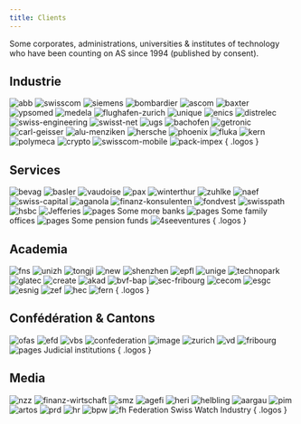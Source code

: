 ```yaml
---
title: Clients
---
```


Some corporates, administrations, universities & institutes of technology who have been counting on AS since 1994 (published by consent).

## Industrie

![abb](/images/abb.jpg)
![swisscom](/images/swisscom.jpg)
![siemens](/images/siemens.jpg)
![bombardier](/images/bombardier.jpg)
![ascom](/images/ascom.jpg)
![baxter](/images/baxter.jpg)
![ypsomed](/images/ypsomed.jpg)
![medela](/images/medela.jpg)
![flughafen-zurich](/images/flughafen-zurich.jpg)
![unique](/images/unique.jpg)
![enics](/images/enics.jpg)
![distrelec](/images/distrelec.jpg)
![swiss-engineering](/images/swiss-engineering.jpg)
![swisst-net](/images/swisst-net.jpg)
![ugs](/images/ugs.jpg)
![bachofen](/images/bachofen.jpg)
![getronic](/images/getronic.jpg)
![carl-geisser](/images/carl-geisser.jpg)
![alu-menziken](/images/alu-menziken.jpg)
![hersche](/images/hersche.jpg)
![phoenix](/images/phoenix.jpg)
![fluka](/images/fluka.jpg)
![kern](/images/kern.jpg)
![polymeca](/images/polymeca.jpg)
![crypto](/images/crypto.jpg)
![swisscom-mobile](/images/swisscom-mobile.jpg)
![pack-impex](/images/pack-impex.jpg)
{ .logos }

## Services

![bevag](/images/bevag.jpg)
![basler](/images/basler.jpg)
![vaudoise](/images/vaudoise.jpg)
![pax](/images/pax.jpg)
![winterthur](/images/winterthur.jpg)
![zuhlke](/images/zuhlke.jpg)
![naef](/images/naef.jpg)
![swiss-capital](/images/swiss-capital.jpg)
![aganola](/images/aganola.jpg)
![finanz-konsulenten](/images/finanz-konsulenten.jpg)
![fondvest](/images/fondvest.jpg)
![swisspath](/images/swisspath.jpg)
![hsbc](/images/hsbc.jpg)
![Jefferies](/images/Jefferies.jpg)
<span>![pages](/images/pages.png) Some more banks</span>
<span>![pages](/images/pages.png) Some family offices</span>
<span>![pages](/images/pages.png) Some pension funds</span>
![4seeventures](/images/4seeventures.jpg)
{ .logos }

## Academia

![fns](/images/fns.jpg)
![unizh](/images/unizh.jpg)
![tongji](/images/tongji.jpg)
![new](/images/new.jpg)
![shenzhen](/images/shenzhen.png)
![epfl](/images/epfl.jpg)
![unige](/images/unige.jpg)
![technopark](/images/technopark.jpg)
![glatec](/images/glatec.jpg)
![create](/images/create.jpg)
![akad](/images/akad.jpg)
![bvf-bap](/images/bvf-bap.jpg)
![sec-fribourg](/images/sec-fribourg.jpg)
![cecom](/images/cecom.jpg)
![esgc](/images/esgc.jpg)
![esnig](/images/esnig.jpg)
![zef](/images/zef.jpg)
![hec](/images/hec.jpg)
![fern](/images/fern.jpg)
{ .logos }


## Confédération & Cantons

![ofas](/images/ofas.jpg)
![efd](/images/efd.jpg)
![vbs](/images/vbs.jpg)
![confederation](/images/confederation.jpg)
![image](/images/image.jpg)
![zurich](/images/zurich.jpg)
![vd](/images/vd.jpg)
![fribourg](/images/fribourg.jpg)
<span>![pages](/images/pages.png) Judicial institutions</span>
{ .logos }


## Media

![nzz](/images/nzz.jpg)
![finanz-wirtschaft](/images/finanz-wirtschaft.jpg)
![smz](/images/smz.jpg)
![agefi](/images/agefi.jpg)
![heri](/images/heri.jpg)
![helbling](/images/helbling.jpg)
![aargau](/images/aargau.jpg)
![pim](/images/pim.jpg)
![artos](/images/artos.jpg)
![prd](/images/prd.jpg)
![hr](/images/hr.jpg)
![bpw](/images/bpw.jpg)
<span>![fh](/images/fh.jpg) Federation Swiss Watch Industry</span>
{ .logos }
